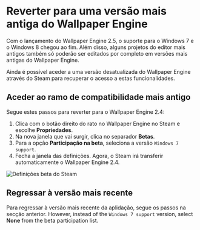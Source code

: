 # Reverter para uma versão mais antiga do Wallpaper Engine

Com o lançamento do Wallpaper Engine 2.5, o suporte para o Windows 7 e o Windows 8 chegou ao fim. Além disso, alguns projetos do editor mais antigos também só poderão ser editados por completo em versões mais antigas do Wallpaper Engine.

Ainda é possível aceder a uma versão desatualizada do Wallpaper Engine através do Steam para recuperar o acesso a estas funcionalidades.

## Aceder ao ramo de compatibilidade mais antigo

Segue estes passos para reverter para o Wallpaper Engine 2.4:

1. Clica com o botão direito do rato no Wallpaper Engine no Steam e escolhe **Propriedades**.
2. Na nova janela que vai surgir, clica no separador **Betas**.
3. Para a opção **Participação na beta**, seleciona a versão `Windows 7 support`.
4. Fecha a janela das definições. Agora, o Steam irá transferir automaticamente o Wallpaper Engine 2.4.

![Definições beta do Steam](/img/faq/windows7support.jpg)

## Regressar à versão mais recente

Para regressar à versão mais recente da aplidação, segue os passos na secção anterior. However, instead of the `Windows 7 support` version, select **None** from the beta participation list.